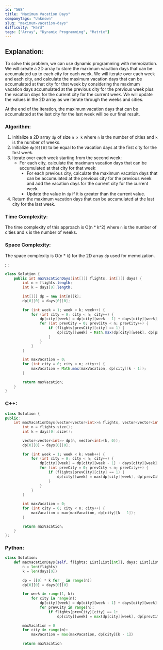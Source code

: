 ```yaml
---
id: "568"
title: "Maximum Vacation Days"
companyTags: "Unknown"
slug: "maximum-vacation-days"
difficulty: "Hard"
tags: ["Array", "Dynamic Programming", "Matrix"]
---
```


## Explanation:

To solve this problem, we can use dynamic programming with memoization. We will create a 2D array to store the maximum vacation days that can be accumulated up to each city for each week. We will iterate over each week and each city, and calculate the maximum vacation days that can be accumulated at that city for that week by considering the maximum vacation days accumulated at the previous city for the previous week plus the vacation days for the current city for the current week. We will update the values in the 2D array as we iterate through the weeks and cities.

At the end of the iteration, the maximum vacation days that can be accumulated at the last city for the last week will be our final result.

### Algorithm:
1. Initialize a 2D array `dp` of size `n x k` where `n` is the number of cities and `k` is the number of weeks.
2. Initialize `dp[0][0]` to be equal to the vacation days at the first city for the first week.
3. Iterate over each week starting from the second week:
   - For each city, calculate the maximum vacation days that can be accumulated at that city for that week:
     - For each previous city, calculate the maximum vacation days that can be accumulated at the previous city for the previous week and add the vacation days for the current city for the current week.
     - Update the value in `dp` if it is greater than the current value.
4. Return the maximum vacation days that can be accumulated at the last city for the last week.

### Time Complexity:
The time complexity of this approach is O(n * k^2) where `n` is the number of cities and `k` is the number of weeks.

### Space Complexity:
The space complexity is O(n * k) for the 2D array `dp` used for memoization.

:
:
```java
class Solution {
    public int maxVacationDays(int[][] flights, int[][] days) {
        int n = flights.length;
        int k = days[0].length;
        
        int[][] dp = new int[n][k];
        dp[0][0] = days[0][0];
        
        for (int week = 1; week < k; week++) {
            for (int city = 0; city < n; city++) {
                dp[city][week] = dp[city][week - 1] + days[city][week];
                for (int prevCity = 0; prevCity < n; prevCity++) {
                    if (flights[prevCity][city] == 1) {
                        dp[city][week] = Math.max(dp[city][week], dp[prevCity][week - 1] + days[city][week]);
                    }
                }
            }
        }
        
        int maxVacation = 0;
        for (int city = 0; city < n; city++) {
            maxVacation = Math.max(maxVacation, dp[city][k - 1]);
        }
        
        return maxVacation;
    }
}
```

### C++:
```cpp
class Solution {
public:
    int maxVacationDays(vector<vector<int>>& flights, vector<vector<int>>& days) {
        int n = flights.size();
        int k = days[0].size();
        
        vector<vector<int>> dp(n, vector<int>(k, 0));
        dp[0][0] = days[0][0];
        
        for (int week = 1; week < k; week++) {
            for (int city = 0; city < n; city++) {
                dp[city][week] = dp[city][week - 1] + days[city][week];
                for (int prevCity = 0; prevCity < n; prevCity++) {
                    if (flights[prevCity][city] == 1) {
                        dp[city][week] = max(dp[city][week], dp[prevCity][week - 1] + days[city][week]);
                    }
                }
            }
        }
        
        int maxVacation = 0;
        for (int city = 0; city < n; city++) {
            maxVacation = max(maxVacation, dp[city][k - 1]);
        }
        
        return maxVacation;
    }
};
```

### Python:
```python
class Solution:
    def maxVacationDays(self, flights: List[List[int]], days: List[List[int]]) -> int:
        n = len(flights)
        k = len(days[0])
        
        dp = [[0] * k for _ in range(n)]
        dp[0][0] = days[0][0]
        
        for week in range(1, k):
            for city in range(n):
                dp[city][week] = dp[city][week - 1] + days[city][week]
                for prevCity in range(n):
                    if flights[prevCity][city] == 1:
                        dp[city][week] = max(dp[city][week], dp[prevCity][week - 1] + days[city][week])
        
        maxVacation = 0
        for city in range(n):
            maxVacation = max(maxVacation, dp[city][k - 1])
        
        return maxVacation
```